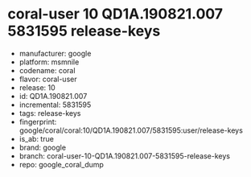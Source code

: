 # coral-user 10 QD1A.190821.007 5831595 release-keys
- manufacturer: google
- platform: msmnile
- codename: coral
- flavor: coral-user
- release: 10
- id: QD1A.190821.007
- incremental: 5831595
- tags: release-keys
- fingerprint: google/coral/coral:10/QD1A.190821.007/5831595:user/release-keys
- is_ab: true
- brand: google
- branch: coral-user-10-QD1A.190821.007-5831595-release-keys
- repo: google_coral_dump
